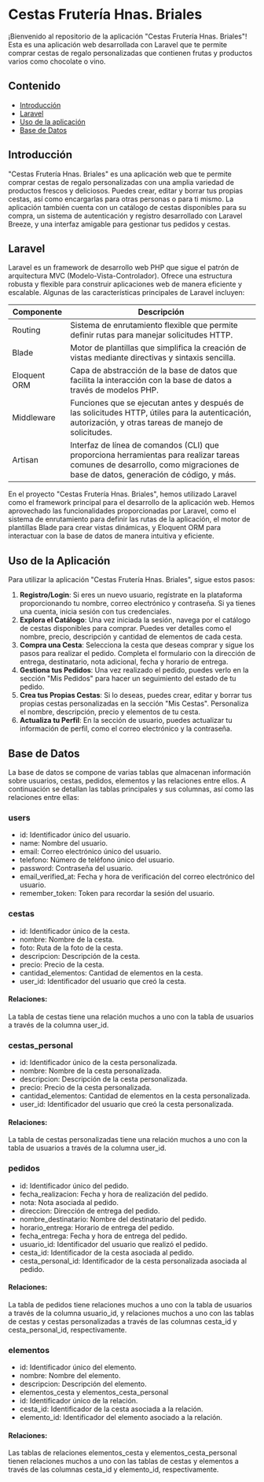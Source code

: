 
# Cestas Frutería Hnas. Briales
¡Bienvenido al repositorio de la aplicación "Cestas Frutería Hnas. Briales"! Esta es una aplicación web desarrollada con Laravel que te permite comprar cestas de regalo personalizadas que contienen frutas y productos varios como chocolate o vino.

## Contenido
* [Introducción](#Introducción)
* [Laravel](#Laravel)
* [Uso de la aplicación](#Uso-de-la-Aplicación)
* [Base de Datos](#Base-de-Datos)

## Introducción
"Cestas Frutería Hnas. Briales" es una aplicación web que te permite comprar cestas de regalo personalizadas con una amplia variedad de productos frescos y deliciosos. Puedes crear, editar y borrar tus propias cestas, así como encargarlas para otras personas o para ti mismo. La aplicación también cuenta con un catálogo de cestas disponibles para su compra, un sistema de autenticación y registro desarrollado con Laravel Breeze, y una interfaz amigable para gestionar tus pedidos y cestas.

## Laravel
Laravel es un framework de desarrollo web PHP que sigue el patrón de arquitectura MVC (Modelo-Vista-Controlador). Ofrece una estructura robusta y flexible para construir aplicaciones web de manera eficiente y escalable. Algunas de las características principales de Laravel incluyen:

| Componente  | Descripción |
| ------------- | ------------- |
| Routing  | Sistema de enrutamiento flexible que permite definir rutas para manejar solicitudes HTTP.  |
| Blade  | Motor de plantillas que simplifica la creación de vistas mediante directivas y sintaxis sencilla.  |
| Eloquent ORM | Capa de abstracción de la base de datos que facilita la interacción con la base de datos a través de modelos PHP. |
| Middleware | Funciones que se ejecutan antes y después de las solicitudes HTTP, útiles para la autenticación, autorización, y otras tareas de manejo de solicitudes. |
| Artisan | Interfaz de línea de comandos (CLI) que proporciona herramientas para realizar tareas comunes de desarrollo, como migraciones de base de datos, generación de código, y más. |
	
En el proyecto "Cestas Frutería Hnas. Briales", hemos utilizado Laravel como el framework principal para el desarrollo de la aplicación web. Hemos aprovechado las funcionalidades proporcionadas por Laravel, como el sistema de enrutamiento para definir las rutas de la aplicación, el motor de plantillas Blade para crear vistas dinámicas, y Eloquent ORM para interactuar con la base de datos de manera intuitiva y eficiente.

## Uso de la Aplicación

Para utilizar la aplicación "Cestas Frutería Hnas. Briales", sigue estos pasos:

1. **Registro/Login**: Si eres un nuevo usuario, regístrate en la plataforma proporcionando tu nombre, correo electrónico y contraseña. Si ya tienes una cuenta, inicia sesión con tus credenciales.
2. **Explora el Catálogo**: Una vez iniciada la sesión, navega por el catálogo de cestas disponibles para comprar. Puedes ver detalles como el nombre, precio, descripción y cantidad de elementos de cada cesta.
3. **Compra una Cesta**: Selecciona la cesta que deseas comprar y sigue los pasos para realizar el pedido. Completa el formulario con la dirección de entrega, destinatario, nota adicional, fecha y horario de entrega.
4. **Gestiona tus Pedidos**: Una vez realizado el pedido, puedes verlo en la sección "Mis Pedidos" para hacer un seguimiento del estado de tu pedido.
5. **Crea tus Propias Cestas**: Si lo deseas, puedes crear, editar y borrar tus propias cestas personalizadas en la sección "Mis Cestas". Personaliza el nombre, descripción, precio y elementos de tu cesta.
6. **Actualiza tu Perfil**: En la sección de usuario, puedes actualizar tu información de perfil, como el correo electrónico y la contraseña.

## Base de Datos
La base de datos se compone de varias tablas que almacenan información sobre usuarios, cestas, pedidos, elementos y las relaciones entre ellos. A continuación se detallan las tablas principales y sus columnas, así como las relaciones entre ellas:

### users
- id: Identificador único del usuario.
- name: Nombre del usuario.
- email: Correo electrónico único del usuario.
- telefono: Número de teléfono único del usuario.
- password: Contraseña del usuario.
- email_verified_at: Fecha y hora de verificación del correo electrónico del usuario.
- remember_token: Token para recordar la sesión del usuario.

### cestas
- id: Identificador único de la cesta.
- nombre: Nombre de la cesta.
- foto: Ruta de la foto de la cesta.
- descripcion: Descripción de la cesta.
- precio: Precio de la cesta.
- cantidad_elementos: Cantidad de elementos en la cesta.
- user_id: Identificador del usuario que creó la cesta.

#### Relaciones:
La tabla de cestas tiene una relación muchos a uno con la tabla de usuarios a través de la columna user_id.

### cestas_personal
- id: Identificador único de la cesta personalizada.
- nombre: Nombre de la cesta personalizada.
- descripcion: Descripción de la cesta personalizada.
- precio: Precio de la cesta personalizada.
- cantidad_elementos: Cantidad de elementos en la cesta personalizada.
- user_id: Identificador del usuario que creó la cesta personalizada.

#### Relaciones:
La tabla de cestas personalizadas tiene una relación muchos a uno con la tabla de usuarios a través de la columna user_id.

### pedidos
- id: Identificador único del pedido.
- fecha_realizacion: Fecha y hora de realización del pedido.
- nota: Nota asociada al pedido.
- direccion: Dirección de entrega del pedido.
- nombre_destinatario: Nombre del destinatario del pedido.
- horario_entrega: Horario de entrega del pedido.
- fecha_entrega: Fecha y hora de entrega del pedido.
- usuario_id: Identificador del usuario que realizó el pedido.
- cesta_id: Identificador de la cesta asociada al pedido.
- cesta_personal_id: Identificador de la cesta personalizada asociada al pedido.

#### Relaciones:
La tabla de pedidos tiene relaciones muchos a uno con la tabla de usuarios a través de la columna usuario_id, y relaciones muchos a uno con las tablas de cestas y cestas personalizadas a través de las columnas cesta_id y cesta_personal_id, respectivamente.

### elementos
- id: Identificador único del elemento.
- nombre: Nombre del elemento.
- descripcion: Descripción del elemento.
- elementos_cesta y elementos_cesta_personal
- id: Identificador único de la relación.
- cesta_id: Identificador de la cesta asociada a la relación.
- elemento_id: Identificador del elemento asociado a la relación.

#### Relaciones:
Las tablas de relaciones elementos_cesta y elementos_cesta_personal tienen relaciones muchos a uno con las tablas de cestas y elementos a través de las columnas cesta_id y elemento_id, respectivamente.


